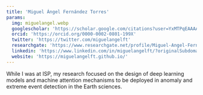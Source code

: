 ```yaml
---
title: 'Miguel Ángel Fernández Torres'
params:
  img: miguelangel.webp
  googlescholar: 'https://scholar.google.com/citations?user=YxMTPqEAAAAJ&hl=es'
  orcid: 'https://orcid.org/0000-0002-0801-199X'
  twitter: 'https://twitter.com/miguelangelft'
  researchgate: 'https://www.researchgate.net/profile/Miguel-Angel-Fernandez-Torres'
  linkedin: 'https://www.linkedin.com/in/miguelangelft/?originalSubdomain=es'
  website: 'https://miguelangelft.github.io/'
---
```


While I was at ISP, my research focused on the design of deep learning models and machine attention mechanisms to be deployed in anomaly and extreme event detection in the Earth sciences.
